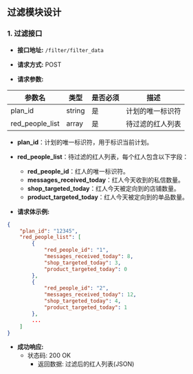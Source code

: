 ## 过滤模块设计

### 1. 过滤接口

- **接口地址:** `/filter/filter_data`

- **请求方式:** POST

- **请求参数:**

| 参数名          | 类型   | 是否必须 | 描述             |
| --------------- | ------ | -------- | ---------------- |
| plan_id         | string | 是       | 计划的唯一标识符 |
| red_people_list | array  | 是       | 待过滤的红人列表 |

- **plan_id**：计划的唯一标识符，用于标识当前计划。
- **red_people_list**：待过滤的红人列表，每个红人包含以下字段：
  - **red_people_id**：红人的唯一标识符。
  - **messages_received_today**：红人今天收到的私信数量。
  - **shop_targeted_today**：红人今天被定向到的店铺数量。
  - **product_targeted_today**：红人今天被定向到的单品数量。

- **请求体示例:**

```json
{
    "plan_id": "12345",
    "red_people_list": [
        {
            "red_people_id": "1",
            "messages_received_today": 8,
            "shop_targeted_today": 3,
            "product_targeted_today": 0
        },
        {
            "red_people_id": "2",
            "messages_received_today": 12,
            "shop_targeted_today": 4,
            "product_targeted_today": 1
        },
        ...
    ]
}
```

- **成功响应:**
  - 状态码: 200 OK
    - 返回数据: 过滤后的红人列表(JSON)